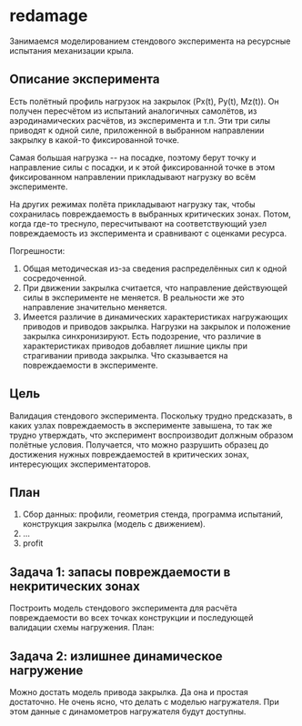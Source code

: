 # redamage

Занимаемся моделированием стендового эксперимента на ресурсные испытания механизации крыла.

## Описание эксперимента

Есть полётный профиль нагрузок на закрылок (Px(t), Py(t), Mz(t)). Он получен пересчётом из
испытаний аналогичных самолётов, из аэродинамических расчётов, из эксперимента и т.п. Эти три силы
приводят к одной силе, приложенной в выбранном направлении закрылку в какой-то фиксированной точке.

Самая большая нагрузка -- на посадке, поэтому берут точку и направление силы с посадки, и
к этой фиксированной точке в этом фиксированном направлении прикладывают нагрузку во всём эксперименте.

На других режимах полёта прикладывают нагрузку так, чтобы сохранилась повреждаемость в выбранных
критических зонах. Потом, когда где-то треснуло, пересчитывают на соответствующий узел
повреждаемость из эксперимента и сравнивают с оценками ресурса.

Погрешности:
1. Общая методическая из-за сведения распределённых сил к одной сосредоченной.
2. При движении закрылка считается, что направление действующей силы в эксперименте не меняется.
В реальности же это направление значительно меняется.
3. Имеется различие в динамических характеристиках нагружающих приводов и приводов закрылка. Нагрузки
на закрылок и положение закрылка синхронизируют. Есть подозрение, что различие в характеристиках приводов
добавляет лишние циклы при страгивании привода закрылка. Что сказывается на повреждаемости в эксперименте.

## Цель

Валидация стендового эксперимента. Поскольку трудно предсказать, в каких узлах повреждаемость
в эксперименте завышена, то так же трудно утверждать, что эксперимент воспроизводит должным образом
полётные условия. Получается, что можно разрушить образец до достижения нужных повреждаемостей в
критических зонах, интересующих экспериментаторов.

## План

1. Сбор данных: профили, геометрия стенда, программа испытаний, конструкция закрылка (модель с движением).
2. ...
3. profit

## Задача 1: запасы повреждаемости в некритических зонах

Построить модель стендового эксперимента для расчёта повреждаемости во всех точках конструкции и
последующей валидации схемы нагружения. План:

## Задача 2: излишнее динамическое нагружение

Можно достать модель привода закрылка. Да она и простая достаточно. Не очень ясно, что делать с
моделью нагружателя. При этом данные с динамометров нагружателя будут доступны.
